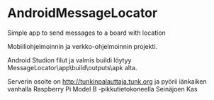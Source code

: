 # AndroidMessageLocator
Simple app to send messages to a board with location

Mobiiliohjelmoinnin ja verkko-ohjelmoinnin projekti.

Android Studion filut ja valmis buildi löytyy MessageLocator\app\build\outputs\apk alta.

Serverin osoite on http://tunkinpalauttaja.tunk.org ja pyörii iänkaiken vanhalla Raspberry Pi Model B -pikkutietokoneella Seinäjoen Kas 
